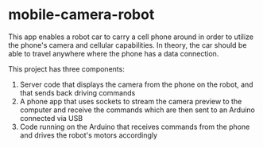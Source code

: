 # mobile-camera-robot
This app enables a robot car to carry a cell phone around in order to utilize the phone's camera and cellular capabilities. In theory, the car should be able to travel anywhere where the phone has a data connection.

This project has three components:
1. Server code that displays the camera from the phone on the robot, and that sends back driving commands
2. A phone app that uses sockets to stream the camera preview to the computer and receive the commands which are then sent to an Arduino connected via USB
3. Code running on the Arduino that receives commands from the phone and drives the robot's motors accordingly
